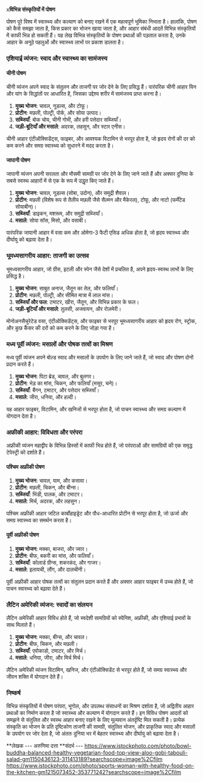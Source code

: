 x**विभिन्न संस्कृतियों में पोषण**

पोषण पूरे विश्व में स्वास्थ्य और कल्याण को बनाए रखने में एक महत्वपूर्ण भूमिका निभाता है। हालांकि, पोषण को कैसे समझा जाता है, किस प्रकार का भोजन खाया जाता है, और आहार संबंधी आदतें विभिन्न संस्कृतियों में काफी भिन्न हो सकती हैं। यह लेख विभिन्न संस्कृतियों के पोषण प्रथाओं की पड़ताल करता है, उनके आहार के अनूठे पहलुओं और स्वास्थ्य लाभों पर प्रकाश डालता है।

### एशियाई व्यंजन: स्वाद और स्वास्थ्य का सामंजस्य

#### चीनी पोषण
चीनी व्यंजन अपने स्वाद के संतुलन और ताजगी पर जोर देने के लिए प्रसिद्ध हैं। पारंपरिक चीनी आहार यिन और यांग के सिद्धांतों पर आधारित है, जिसका उद्देश्य शरीर में सामंजस्य प्राप्त करना है।

1. **मुख्य भोजन**: चावल, नूडल्स, और टोफू।
2. **प्रोटीन**: मछली, पोल्ट्री, पोर्क, और सोया उत्पाद।
3. **सब्जियाँ**: बोक चोय, चीनी गोभी, और हरी पत्तेदार सब्जियाँ।
4. **जड़ी-बूटियाँ और मसाले**: अदरक, लहसुन, और स्टार एनीस।

चीनी आहार एंटीऑक्सिडेंट्स, फाइबर, और आवश्यक विटामिन से भरपूर होता है, जो हृदय रोगों की दर को कम करने और समग्र स्वास्थ्य को सुधारने में मदद करता है।

#### जापानी पोषण
जापानी व्यंजन अपनी सरलता और मौसमी सामग्री पर जोर देने के लिए जाने जाते हैं और अक्सर दुनिया के सबसे स्वस्थ आहारों में से एक के रूप में उद्धृत किए जाते हैं।

1. **मुख्य भोजन**: चावल, नूडल्स (सोबा, उदोन), और समुद्री शैवाल।
2. **प्रोटीन**: मछली (विशेष रूप से तैलीय मछली जैसे सैल्मन और मैकेरल), टोफू, और नाटो (फर्मेंटेड सोयाबीन)।
3. **सब्जियाँ**: डाइकन, मशरूम, और समुद्री सब्जियाँ।
4. **मसाले**: सोया सॉस, मिसो, और वसाबी।

पारंपरिक जापानी आहार में वसा कम और ओमेगा-3 फैटी एसिड अधिक होता है, जो हृदय स्वास्थ्य और दीर्घायु को बढ़ावा देता है।

### भूमध्यसागरीय आहार: ताजगी का उत्सव

भूमध्यसागरीय आहार, जो ग्रीस, इटली और स्पेन जैसे देशों में प्रचलित है, अपने हृदय-स्वस्थ लाभों के लिए प्रसिद्ध है।

1. **मुख्य भोजन**: साबुत अनाज, जैतून का तेल, और फलियाँ।
2. **प्रोटीन**: मछली, पोल्ट्री, और सीमित मात्रा में लाल मांस।
3. **सब्जियाँ और फल**: टमाटर, खीरा, जैतून, और विभिन्न प्रकार के फल।
4. **जड़ी-बूटियाँ और मसाले**: तुलसी, अजवायन, और रोज़मेरी।

मोनोअनसैचुरेटेड वसा, एंटीऑक्सिडेंट्स, और फाइबर से भरपूर भूमध्यसागरीय आहार को हृदय रोग, स्ट्रोक, और कुछ कैंसर की दरों को कम करने के लिए जोड़ा गया है।

### मध्य पूर्वी व्यंजन: मसालों और पोषक तत्वों का मिश्रण

मध्य पूर्वी व्यंजन अपने बोल्ड स्वाद और मसालों के उपयोग के लिए जाने जाते हैं, जो स्वाद और पोषण दोनों प्रदान करते हैं।

1. **मुख्य भोजन**: पिटा ब्रेड, चावल, और बुलगर।
2. **प्रोटीन**: भेड़ का मांस, चिकन, और फलियाँ (मसूर, चने)।
3. **सब्जियाँ**: बैंगन, टमाटर, और पत्तेदार सब्जियाँ।
4. **मसाले**: जीरा, धनिया, और हल्दी।

यह आहार फाइबर, विटामिन, और खनिजों से भरपूर होता है, जो पाचन स्वास्थ्य और समग्र कल्याण में योगदान देता है।

### अफ्रीकी आहार: विविधता और परंपरा

अफ्रीकी व्यंजन महाद्वीप के विभिन्न हिस्सों में काफी भिन्न होते हैं, जो परंपराओं और सामग्रियों की एक समृद्ध टेपेस्ट्री को दर्शाते हैं।

#### पश्चिम अफ्रीकी पोषण
1. **मुख्य भोजन**: चावल, याम, और कसावा।
2. **प्रोटीन**: मछली, चिकन, और बीन्स।
3. **सब्जियाँ**: भिंडी, पालक, और टमाटर।
4. **मसाले**: मिर्च, अदरक, और लहसुन।

पश्चिम अफ्रीकी आहार जटिल कार्बोहाइड्रेट और पौध-आधारित प्रोटीन से भरपूर होता है, जो ऊर्जा और समग्र स्वास्थ्य का समर्थन करता है।

#### पूर्वी अफ्रीकी पोषण
1. **मुख्य भोजन**: मक्का, बाजरा, और ज्वार।
2. **प्रोटीन**: बीफ, बकरी का मांस, और फलियाँ।
3. **सब्जियाँ**: कोलार्ड ग्रीन्स, शकरकंद, और गाजर।
4. **मसाले**: इलायची, लौंग, और दालचीनी।

पूर्वी अफ्रीकी आहार पोषक तत्वों का संतुलन प्रदान करते हैं और अक्सर आहार फाइबर में उच्च होते हैं, जो पाचन स्वास्थ्य को बढ़ावा देते हैं।

### लैटिन अमेरिकी व्यंजन: स्वादों का संलयन

लैटिन अमेरिकी आहार विविध होते हैं, जो स्वदेशी सामग्रियों को स्पेनिश, अफ्रीकी, और एशियाई प्रभावों के साथ मिलाते हैं।

1. **मुख्य भोजन**: मक्का, बीन्स, और चावल।
2. **प्रोटीन**: बीफ, चिकन, और मछली।
3. **सब्जियाँ**: एवोकाडो, टमाटर, और मिर्च।
4. **मसाले**: धनिया, जीरा, और मिर्च मिर्च।

लैटिन अमेरिकी व्यंजन विटामिन, खनिज, और एंटीऑक्सिडेंट से भरपूर होते हैं, जो समग्र स्वास्थ्य और जीवन शक्ति में योगदान देते हैं।

### निष्कर्ष

विभिन्न संस्कृतियों में पोषण परंपरा, भूगोल, और उपलब्ध संसाधनों का मिश्रण दर्शाता है, जो अद्वितीय आहार प्रथाओं का निर्माण करता है जो स्वास्थ्य और कल्याण में योगदान करते हैं। इन विविध पोषण आदतों को समझने से संतुलित और स्वस्थ आहार बनाए रखने के लिए मूल्यवान अंतर्दृष्टि मिल सकती है। प्रत्येक संस्कृति का भोजन के प्रति दृष्टिकोण ताजगी की सामग्री, संतुलित भोजन, और प्राकृतिक स्वाद और मसालों के उपयोग पर जोर देता है, जो अंततः दुनिया भर में बेहतर स्वास्थ्य और दीर्घायु को बढ़ावा देता है।

**लेखक --- अरुणिमा दत्ता
**संदर्भ ---
https://www.istockphoto.com/photo/bowl-buddha-balanced-healthy-vegetarian-food-top-view-aloo-gobi-tabouli-salad-gm1150436123-311413189?searchscope=image%2Cfilm
https://www.istockphoto.com/photo/sports-woman-with-healthy-food-on-the-kitchen-gm1215073452-353771242?searchscope=image%2Cfilm
